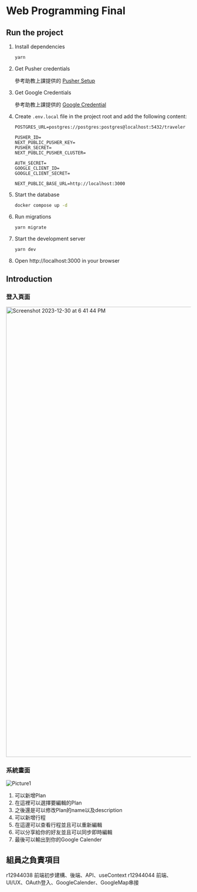 # Web Programming Final

## Run the project

1. Install dependencies
   ```bash
   yarn
   ```
2. Get Pusher credentials

   參考助教上課提供的 [Pusher Setup](https://github.com/ntuee-web-programming/112-1-unit2-notion-clone#pusher-setup)

3. Get Google Credentials

   參考助教上課提供的 [Google Credential](https://developers.google.com/identity/protocols/oauth2/web-server?hl=zh-tw)

4. Create `.env.local` file in the project root and add the following content:

   ```text
   POSTGRES_URL=postgres://postgres:postgres@localhost:5432/traveler

   PUSHER_ID=
   NEXT_PUBLIC_PUSHER_KEY=
   PUSHER_SECRET=
   NEXT_PUBLIC_PUSHER_CLUSTER=

   AUTH_SECRET=
   GOOGLE_CLIENT_ID=
   GOOGLE_CLIENT_SECRET=

   NEXT_PUBLIC_BASE_URL=http://localhost:3000
   ```

5. Start the database
   ```bash
   docker compose up -d
   ```
6. Run migrations
   ```bash
   yarn migrate
   ```
7. Start the development server
   ```bash
   yarn dev
   ```
8. Open http://localhost:3000 in your browser

## Introduction

### 登入頁面

<img width="1226" alt="Screenshot 2023-12-30 at 6 41 44 PM" src="https://github.com/x90613/wp1121/assets/100923612/017cdfc0-6a17-4b64-b152-c10b890ecc31">


### 系統畫面
![Picture1](https://github.com/x90613/wp1121/assets/100923612/54eded7d-b25d-482d-b711-c68b5bc21ef6)


1. 可以新增Plan
2. 在這裡可以選擇要編輯的Plan
3. 之後還是可以修改Plan的name以及description
4. 可以新增行程
5. 在這邊可以查看行程並且可以重新編輯
6. 可以分享給你的好友並且可以同步即時編輯
7. 最後可以輸出到你的Google Calender


## 組員之負責項目

r12944038 前端初步建構、後端、API、useContext
r12944044 前端、UI/UX、OAuth登入、GoogleCalender、GoogleMap串接

